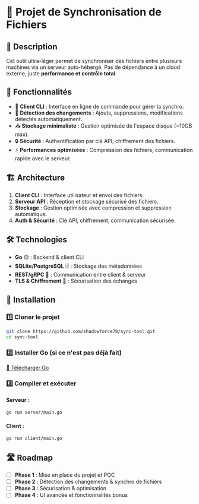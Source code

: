 # 📂 Projet de Synchronisation de Fichiers

## 🚀 Description

Cet outil ultra-léger permet de synchroniser des fichiers entre plusieurs machines via un serveur auto-hébergé. Pas de dépendance à un cloud externe, juste **performance et contrôle total**.

## 🎯 Fonctionnalités

- 📡 **Client CLI** : Interface en ligne de commande pour gérer la synchro.
- 🔄 **Détection des changements** : Ajouts, suppressions, modifications détectés automatiquement.
- 📥 **Stockage minimaliste** : Gestion optimisée de l'espace disque (~10GB max).
- 🔒 **Sécurité** : Authentification par clé API, chiffrement des fichiers.
- ⚡ **Performances optimisées** : Compression des fichiers, communication rapide avec le serveur.

## 🏗️ Architecture

1. **Client CLI** : Interface utilisateur et envoi des fichiers.
2. **Serveur API** : Réception et stockage sécurisé des fichiers.
3. **Stockage** : Gestion optimisée avec compression et suppression automatique.
4. **Auth & Sécurité** : Clé API, chiffrement, communication sécurisée.

## 🛠️ Technologies

- **Go** 🟡 : Backend & client CLI
- **SQLite/PostgreSQL** 🗄️ : Stockage des métadonnées
- **REST/gRPC** 🔌 : Communication entre client & serveur
- **TLS & Chiffrement** 🔐 : Sécurisation des échanges

## 📌 Installation

### 1️⃣ Cloner le projet

```sh
git clone https://github.com/shadowforce78/sync-tool.git
cd sync-tool
```

### 2️⃣ Installer Go (si ce n'est pas déjà fait)

[🔗 Télécharger Go](https://golang.org/dl/)

### 3️⃣ Compiler et exécuter

#### Serveur :

```sh
go run server/main.go
```

#### Client :

```sh
go run client/main.go
```

## 🛣️ Roadmap

- [ ] **Phase 1** : Mise en place du projet et POC
- [ ] **Phase 2** : Détection des changements & synchro de fichiers
- [ ] **Phase 3** : Sécurisation & optimisation
- [ ] **Phase 4** : UI avancée et fonctionnalités bonus
